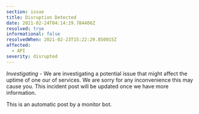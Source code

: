 ```yaml
---
section: issue
title: Disruption Detected
date: 2021-02-24T04:14:19.784406Z
resolved: true
informational: false
resolvedWhen: 2021-02-23T15:22:29.850015Z
affected:
  - API
severity: disrupted
---
```

*Investigating* - We are investigating a potential issue that might affect the uptime of one our of services. We are sorry for any inconvenience this may cause you. This incident post will be updated once we have more information.

This is an automatic post by a monitor bot.
        